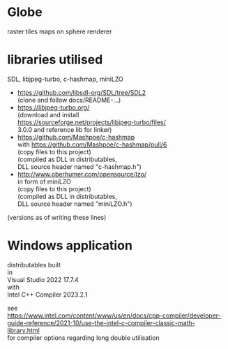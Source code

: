 # Globe
raster tiles maps on sphere renderer  
  
# libraries utilised
SDL, libjpeg-turbo, c-hashmap, miniLZO  
  
- https://github.com/libsdl-org/SDL/tree/SDL2  
  (clone and follow docs/README-...)
- https://libjpeg-turbo.org/  
  (download and install  
  https://sourceforge.net/projects/libjpeg-turbo/files/  
  3.0.0 and reference lib for linker)
- https://github.com/Mashpoe/c-hashmap  
  with https://github.com/Mashpoe/c-hashmap/pull/6  
  (copy files to this project)  
  (compiled as DLL in distributables,  
  DLL source header named "c-hashmap.h")
- http://www.oberhumer.com/opensource/lzo/  
  in form of miniLZO  
  (copy files to this project)  
  (compiled as DLL in distributables,  
  DLL source header named "miniLZO.h")
  
(versions as of writing these lines)  
  
# Windows application
distributables built  
  in  
Visual Studio 2022 17.7.4  
  with  
Intel C++ Compiler 2023.2.1  
  
see  
https://www.intel.com/content/www/us/en/docs/cpp-compiler/developer-guide-reference/2021-10/use-the-intel-c-compiler-classic-math-library.html  
for compiler options regarding long double utilisation
